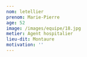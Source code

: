 ```yaml
---
nom: letellier
prenom: Marie-Pierre
age: 52
image: /images/equipe/18.jpg
metier: Agent hospitalier
lieu-dit: Montaure
motivation: ''
---
```

